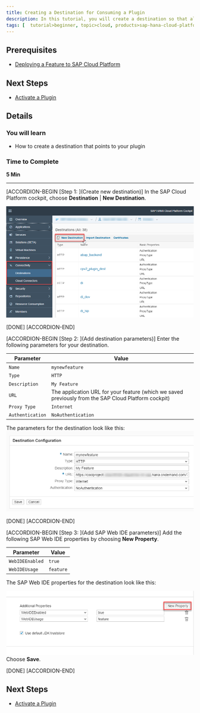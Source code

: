 ```yaml
---
title: Creating a Destination for Consuming a Plugin
description: In this tutorial, you will create a destination so that all SAP Web IDE developers using your account can activate and use the plugin. In order for SAP Web IDE to recognize and consume the new feature, you need to create a destination with the application URL of your feature application.
tags: [  tutorial>beginner, topic>cloud, products>sap-hana-cloud-platform, products>sap-web-ide, products>sap-web-ide-plug-ins ]
---
```


## Prerequisites  
 - [Deploying a Feature to SAP Cloud Platform](http://www.sap.com/developer/tutorials/webide-sdk-helloworld3.html)


## Next Steps
 - [Activate a Plugin](http://www.sap.com/developer/tutorials/webide-sdk-helloworld5.html)

## Details
### You will learn  
  - How to create a destination that points to your plugin

### Time to Complete
**5 Min**

---

[ACCORDION-BEGIN [Step 1: ](Create new destination)]
In the SAP Cloud Platform cockpit, choose **Destination** | **New Destination**.

![New destination](Step1-NewDestination.png)



[DONE]
[ACCORDION-END]

[ACCORDION-BEGIN [Step 2: ](Add destination parameters)]
Enter the following parameters for your destination.

|Parameter          | Value                                     |
|--------------------|----------------------------------------|
|`Name`  | `mynewfeature`                              |
|`Type` | `HTTP`                           |
|`Description`  | `My Feature`                              |
|`URL` | The application URL for your feature (which we saved previously from the SAP Cloud Platform cockpit)                            |
|`Proxy Type`  | `Internet`                              |
|`Authentication` | `NoAuthentication`                           |
The parameters for the destination look like this:
![New destination](Step2-DestinationParameters.png)


[DONE]
[ACCORDION-END]


[ACCORDION-BEGIN [Step 3: ](Add SAP Web IDE parameters)]
Add the following SAP Web IDE properties by choosing **New Property**.

|Parameter         | Value                               |
|------------------|-------------------------------------|
|`WebIDEEnabled`   | `true`                              |
|`WebIDEUsage`     | `feature`                           |

The SAP Web IDE properties for the destination look like this:

![New destination](Step3-SAPWebIDEProperties.png)
Choose **Save**.

[DONE]
[ACCORDION-END]




## Next Steps
- [Activate a Plugin](http://www.sap.com/developer/tutorials/webide-sdk-helloworld5.html)

